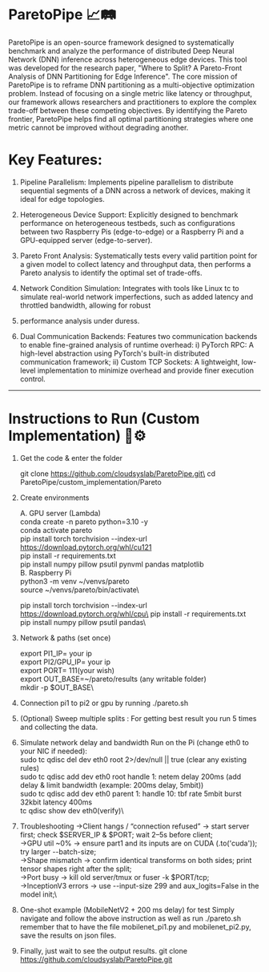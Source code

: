 # ParetoPipe 📈🛤️

ParetoPipe is an open-source framework designed to systematically benchmark and analyze the performance of distributed Deep Neural Network (DNN) inference across heterogeneous edge devices. This tool was developed for the research paper, "Where to Split? A Pareto-Front Analysis of DNN Partitioning for Edge Inference". The core mission of ParetoPipe is to reframe DNN partitioning as a multi-objective optimization problem. Instead of focusing on a single metric like latency or throughput, our framework allows researchers and practitioners to explore the complex trade-off between these competing objectives. By identifying the Pareto frontier, ParetoPipe helps find all optimal partitioning strategies where one metric cannot be improved without degrading another.

# Key Features:

1. Pipeline Parallelism: Implements pipeline parallelism to distribute sequential segments of a DNN across a network of devices, making it ideal for edge topologies.

2. Heterogeneous Device Support: Explicitly designed to benchmark performance on heterogeneous testbeds, such as configurations between two Raspberry Pis (edge-to-edge) or a Raspberry Pi and a GPU-equipped server (edge-to-server).

3. Pareto Front Analysis: Systematically tests every valid partition point for a given model to collect latency and throughput data, then performs a Pareto analysis to identify the optimal set of trade-offs.

4. Network Condition Simulation: Integrates with tools like Linux tc to simulate real-world network imperfections, such as added latency and throttled bandwidth, allowing for robust
5. performance analysis under duress.
   
6. Dual Communication Backends: Features two communication backends to enable fine-grained analysis of runtime overhead: i) PyTorch RPC: A high-level abstraction using PyTorch's built-in distributed communication framework; ii) Custom TCP Sockets: A lightweight, low-level implementation to minimize overhead and provide finer execution control.

---
# Instructions to Run (Custom Implementation) 🧪⚙️
1) Get the code & enter the folder

   git clone https://github.com/cloudsyslab/ParetoPipe.git\
   cd ParetoPipe/custom_implementation/Pareto

3) Create environments

   A. GPU server (Lambda)\
   conda create -n pareto python=3.10 -y\
   conda activate pareto\
   pip install torch torchvision --index-url https://download.pytorch.org/whl/cu121 \
   pip install -r requirements.txt \
   pip install numpy pillow psutil pynvml pandas matplotlib\
   B. Raspberry Pi\
   python3 -m venv ~/venvs/pareto\
   source ~/venvs/pareto/bin/activate\
   
   pip install torch torchvision --index-url https://download.pytorch.org/whl/cpu\
   pip install -r requirements.txt\
   pip install numpy pillow psutil pandas\

4) Network & paths (set once)

   export PI1_IP= your ip\
   export PI2/GPU_IP= your ip\
   export PORT= 111(your wish)\
   export OUT_BASE=~/pareto/results (any writable folder)\
   mkdir -p $OUT_BASE\

5) Connection pi1 to pi2 or gpu by running ./pareto.sh
6) (Optional) Sweep multiple splits : For getting best result you run 5 times and collecting the data.
7) Simulate network delay and bandwidth
   Run on the Pi (change eth0 to your NIC if needed):\
   sudo tc qdisc del dev eth0 root 2>/dev/null || true (clear any existing rules)\
   sudo tc qdisc add dev eth0 root handle 1: netem delay 200ms (add delay & limit bandwidth (example: 200ms delay, 5mbit))\
   sudo tc qdisc add dev eth0 parent 1: handle 10: tbf rate 5mbit burst 32kbit latency 400ms\
   tc qdisc show dev eth0(verify)\
8) Troubleshooting
   ->Client hangs / “connection refused” → start server first; check $SERVER_IP & $PORT; wait 2–5s before client;\
   ->GPU util ~0% → ensure part1 and its inputs are on CUDA (.to('cuda')); try larger --batch-size;\
   ->Shape mismatch → confirm identical transforms on both sides; print tensor shapes right after the split;\
   ->Port busy → kill old server/tmux or fuser -k $PORT/tcp;\
   ->InceptionV3 errors → use --input-size 299 and aux_logits=False in the model init;\
9) One-shot example (MobileNetV2 + 200 ms delay) for test
      Simply navigate and follow the above instruction as well as run ./pareto.sh remember that to have the file mobilenet_pi1.py and mobilenet_pi2.py, save the results on json files.
10) Finally, just wait to see the output results.
git clone https://github.com/cloudsyslab/ParetoPipe.git
